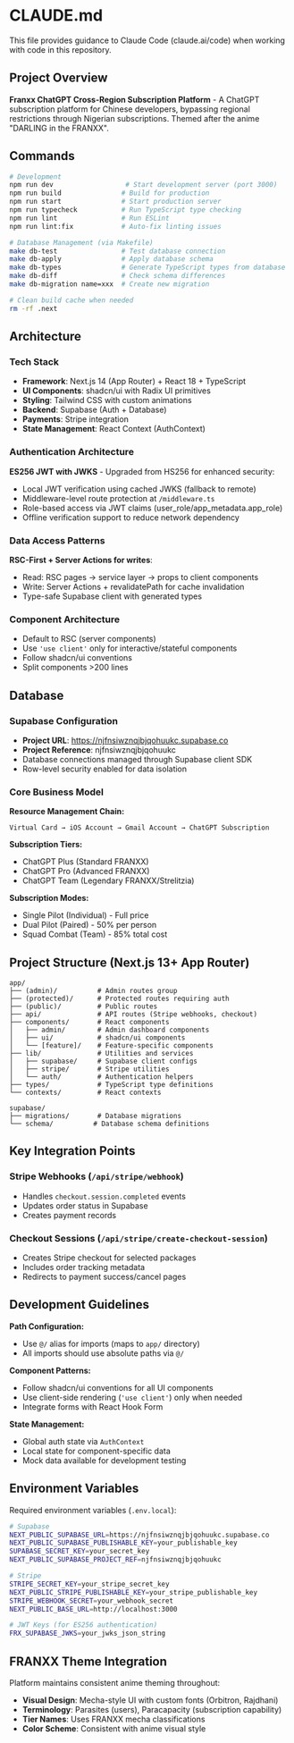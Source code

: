 # CLAUDE.md

This file provides guidance to Claude Code (claude.ai/code) when working with code in this repository.

## Project Overview

**Franxx ChatGPT Cross-Region Subscription Platform** - A ChatGPT subscription platform for Chinese developers, bypassing regional restrictions through Nigerian subscriptions. Themed after the anime "DARLING in the FRANXX".

## Commands

```bash
# Development
npm run dev                  # Start development server (port 3000)
npm run build               # Build for production
npm run start               # Start production server
npm run typecheck           # Run TypeScript type checking
npm run lint                # Run ESLint
npm run lint:fix            # Auto-fix linting issues

# Database Management (via Makefile)
make db-test                # Test database connection
make db-apply               # Apply database schema
make db-types               # Generate TypeScript types from database
make db-diff                # Check schema differences
make db-migration name=xxx  # Create new migration

# Clean build cache when needed
rm -rf .next
```

## Architecture

### Tech Stack
- **Framework**: Next.js 14 (App Router) + React 18 + TypeScript
- **UI Components**: shadcn/ui with Radix UI primitives
- **Styling**: Tailwind CSS with custom animations
- **Backend**: Supabase (Auth + Database)
- **Payments**: Stripe integration
- **State Management**: React Context (AuthContext)

### Authentication Architecture

**ES256 JWT with JWKS** - Upgraded from HS256 for enhanced security:
- Local JWT verification using cached JWKS (fallback to remote)
- Middleware-level route protection at `/middleware.ts`
- Role-based access via JWT claims (user_role/app_metadata.app_role)
- Offline verification support to reduce network dependency

### Data Access Patterns

**RSC-First + Server Actions for writes**:
- Read: RSC pages → service layer → props to client components
- Write: Server Actions + revalidatePath for cache invalidation
- Type-safe Supabase client with generated types

### Component Architecture
- Default to RSC (server components)
- Use `'use client'` only for interactive/stateful components
- Follow shadcn/ui conventions
- Split components >200 lines

## Database

### Supabase Configuration
- **Project URL**: https://njfnsiwznqjbjqohuukc.supabase.co
- **Project Reference**: njfnsiwznqjbjqohuukc
- Database connections managed through Supabase client SDK
- Row-level security enabled for data isolation

### Core Business Model

**Resource Management Chain:**
```
Virtual Card → iOS Account → Gmail Account → ChatGPT Subscription
```

**Subscription Tiers:**
- ChatGPT Plus (Standard FRANXX)
- ChatGPT Pro (Advanced FRANXX)
- ChatGPT Team (Legendary FRANXX/Strelitzia)

**Subscription Modes:**
- Single Pilot (Individual) - Full price
- Dual Pilot (Paired) - 50% per person
- Squad Combat (Team) - 85% total cost

## Project Structure (Next.js 13+ App Router)

```
app/
├── (admin)/          # Admin routes group
├── (protected)/      # Protected routes requiring auth
├── (public)/         # Public routes
├── api/              # API routes (Stripe webhooks, checkout)
├── components/       # React components
│   ├── admin/        # Admin dashboard components
│   ├── ui/           # shadcn/ui components
│   └── [feature]/    # Feature-specific components
├── lib/              # Utilities and services
│   ├── supabase/     # Supabase client configs
│   ├── stripe/       # Stripe utilities
│   └── auth/         # Authentication helpers
├── types/            # TypeScript type definitions
└── contexts/         # React contexts

supabase/
├── migrations/       # Database migrations
└── schema/          # Database schema definitions
```

## Key Integration Points

### Stripe Webhooks (`/api/stripe/webhook`)
- Handles `checkout.session.completed` events
- Updates order status in Supabase
- Creates payment records

### Checkout Sessions (`/api/stripe/create-checkout-session`)
- Creates Stripe checkout for selected packages
- Includes order tracking metadata
- Redirects to payment success/cancel pages

## Development Guidelines

**Path Configuration:**
- Use `@/` alias for imports (maps to `app/` directory)
- All imports should use absolute paths via `@/`

**Component Patterns:**
- Follow shadcn/ui conventions for all UI components
- Use client-side rendering (`'use client'`) only when needed
- Integrate forms with React Hook Form

**State Management:**
- Global auth state via `AuthContext`
- Local state for component-specific data
- Mock data available for development testing

## Environment Variables

Required environment variables (`.env.local`):

```bash
# Supabase
NEXT_PUBLIC_SUPABASE_URL=https://njfnsiwznqjbjqohuukc.supabase.co
NEXT_PUBLIC_SUPABASE_PUBLISHABLE_KEY=your_publishable_key
SUPABASE_SECRET_KEY=your_secret_key
NEXT_PUBLIC_SUPABASE_PROJECT_REF=njfnsiwznqjbjqohuukc

# Stripe
STRIPE_SECRET_KEY=your_stripe_secret_key
NEXT_PUBLIC_STRIPE_PUBLISHABLE_KEY=your_stripe_publishable_key
STRIPE_WEBHOOK_SECRET=your_webhook_secret
NEXT_PUBLIC_BASE_URL=http://localhost:3000

# JWT Keys (for ES256 authentication)
FRX_SUPABASE_JWKS=your_jwks_json_string
```

## FRANXX Theme Integration

Platform maintains consistent anime theming throughout:
- **Visual Design**: Mecha-style UI with custom fonts (Orbitron, Rajdhani)
- **Terminology**: Parasites (users), Paracapacity (subscription capability)
- **Tier Names**: Uses FRANXX mecha classifications
- **Color Scheme**: Consistent with anime visual style